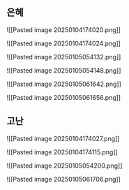 ## 은혜

![[Pasted image 20250104174020.png]]

![[Pasted image 20250104174024.png]]

![[Pasted image 20250105054132.png]]

![[Pasted image 20250105054148.png]]

![[Pasted image 20250105061642.png]]

![[Pasted image 20250105061656.png]]

## 고난

![[Pasted image 20250104174027.png]]

![[Pasted image 20250104174115.png]]

![[Pasted image 20250105054200.png]]

![[Pasted image 20250105061706.png]]